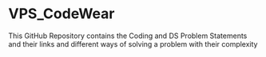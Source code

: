 # VPS_CodeWear
This GitHub Repository contains the Coding and DS Problem Statements and their links and different ways of solving a problem with their complexity

